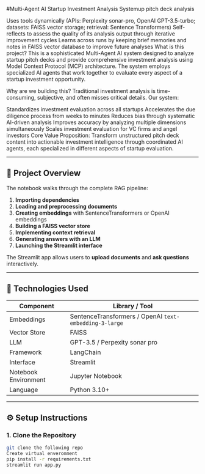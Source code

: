 #Multi-Agent AI Startup Investment Analysis Systemup pitch deck analysis

Uses tools dynamically (APIs: Perplexity sonar-pro, OpenAI GPT-3.5-turbo; datasets: FAISS vector storage; retrieval: Sentence Transformers)
Self-reflects to assess the quality of its analysis output through iterative improvement cycles
Learns across runs by keeping brief memories and notes in FAISS vector database to improve future analyses
What is this project? This is a sophisticated Multi-Agent AI system designed to analyze startup pitch decks and provide comprehensive investment analysis using Model Context Protocol (MCP) architecture. The system employs specialized AI agents that work together to evaluate every aspect of a startup investment opportunity.

Why are we building this? Traditional investment analysis is time-consuming, subjective, and often misses critical details. Our system:

Standardizes investment evaluation across all startups
Accelerates the due diligence process from weeks to minutes
Reduces bias through systematic AI-driven analysis
Improves accuracy by analyzing multiple dimensions simultaneously
Scales investment evaluation for VC firms and angel investors
Core Value Proposition: Transform unstructured pitch deck content into actionable investment intelligence through coordinated AI agents, each specialized in different aspects of startup evaluation.

---

## 📘 Project Overview

The notebook walks through the complete RAG pipeline:
1. **Importing dependencies**
2. **Loading and preprocessing documents**
3. **Creating embeddings** with SentenceTransformers or OpenAI embeddings  
4. **Building a FAISS vector store**
5. **Implementing context retrieval**
6. **Generating answers with an LLM**
7. **Launching the Streamlit interface**

The Streamlit app allows users to **upload documents** and **ask questions** interactively.

---

## 🧩 Technologies Used

| Component | Library / Tool |
|------------|----------------|
| Embeddings | SentenceTransformers / OpenAI `text-embedding-3-large` |
| Vector Store | FAISS |
| LLM | GPT-3.5 / Perpexity sonar pro |
| Framework | LangChain |
| Interface | Streamlit |
| Notebook Environment | Jupyter Notebook |
| Language | Python 3.10+ |

---

## ⚙️ Setup Instructions

### 1. Clone the Repository
```bash
git clone the following repo 
Create virtual enveronment
pip install -r requirements.txt
streamlit run app.py


